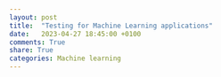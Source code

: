 ```yaml
---
layout: post
title:  "Testing for Machine Learning applications"
date:   2023-04-27 18:45:00 +0100
comments: True
share: True
categories: Machine learning
---
```

